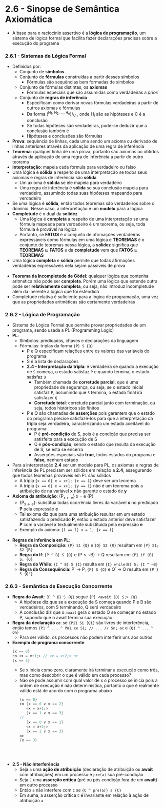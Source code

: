 # 2.6 - Sinopse de Semântica Axiomática
* A base para o raciocínio assertivo é a **lógica de programação**, um sistema de lógica formal que facilita fazer declarações precisas sobre a execução do programa

### 2.6.1 - Sistemas de Lógica Formal
* Definidos por:
    * Conjunto de **símbolos**
    * Conjunto de **fórmulas** construídas a partir desses símbolos
        * Fórmulas são sequências bem formadas de símbolos
    * Conjunto de fórmulas distintas, os **axiomas**
        * Fórmulas especiais que são assumidas como verdadeiras a *priori*
    * Conjunto de **regras de inferência**
        * Especificam como derivar novas fórmulas verdadeiras a partir de outros axiomas e fórmulas
        * Da forma (<sup>H<sub>1</sub>, H<sub>2</sub>, ..., H<sub>n</sub></sup>)/<sub>C</sub> , onde H<sub>i</sub> são as hipóteses e C é a conclusão
        * Se todas hipóteses são verdadeiras, pode-se deduzir que a conclusão também é
        * Hipóteses e conclusões são fórmulas
* **Prova**: sequência de linhas, cada uma sendo um axioma ou derivado de linhas anteriores através da aplicação de uma regra de inferência
* **Teorema**: qualquer linha de uma prova, portanto são axiomas ou obtidos através da aplicação de uma regra de inferência a partir de outro teorema
* **Interpretação**: mapeia cada fórmula para verdadeiro ou falso
* Uma lógica é **sólida** a respeito de uma interpretação se todos seus axiomas e regras de inferência são **sólida**
    * Um axioma é **sólida** se ele mapeia para verdadeiro
    * Uma regra de inferência é **sólida** se sua conclusão mapeia para verdadeiro, assumindo todas suas hipóteses mapeando para verdadeiro
* Se uma lógica é **sólida**, então todos teoremas são verdadeiros sobre o domínio. Nesse caso, a interpretação é um **modelo** para a lógica
* **Completude** é o dual da **solidez**
    * Uma lógica é **completa** a respeito de uma interpretação se uma fórmula mapeada para verdadeiro é um teorema, ou seja, toda fórmula é provável na lógica
    * Portanto, se **FATOS** é o conjunto de afirmações verdadeiras expressáveis como fórmulas em uma lógica e **TEOREMAS** é o conjunto de teoremas nessa lógica, a **solidez** significa que **TEOREMAS** &sube; **FATOS** e da **completude** vem que **FATOS** &sube; **TEOREMAS**
* Uma lógica **completa** e **sólida** permite que todas afirmações verdadeiras expressáveis nela sejam passíveis de prova
<br><br>
* **Teorema da Incompletude de Gödel**: qualquer lógica que contenha aritmética não pode ser **completa**. Porém uma lógica que estende outra pode ser **relativamente completa**, ou seja, não introduz incompletude além da inerente à lógica que foi estendida
* Completude relativa é suficiente para a lógica de programação, uma vez que as propriedades aritméticas são certamente verdadeiras

### 2.6.2 - Lógica de Programação
* Sistema de Lógica Formal que permite provar propriedades de um programa, sendo usada a *PL* (Programming Logic)
* **PL**:
    * Símbolos: predicados, chaves e declarações da linguagem
    * Fórmulas: triplas da forma `{P} S {Q}`
        * P e Q especificam relações entre os valores das variáveis do programa
        * S é a lista de declarações
        * **2.4 - Interpretação da tripla**: é verdadeira se quando a execução de `S` começa, o estado satisfaz `P` e quando termina, o estado satisfaz `Q`
            * Também chamada de **corretude parcial**, que é uma propriedade de segurança, ou seja, se o estado inicial satisfaz `P`, assumindo que `S` termina, o estado final irá satisfazer `Q`
            * **Corretude total**: corretude parcial junto com terminação, ou seja, todos históricos são finitos
        * P e Q são chamadas de **asserções** pois garantem que o estado do programa precise satisfazê-los para que a interpretação da tripla seja verdadeira, caracterizando um estado aceitável do programa
            * P é **pré-condição** de S, pois é a condição que precisa ser satisfeita para a execução de S
            * Q é **pós-condição**, sendo o estado que resulta da execução de S, se esta se encerra
            * Asserções especiais são **true**, todos estados do programa e **false**, nenhum estado
* Para a interpretação **2.4** ser um modelo para PL, os axiomas e regras de inferência de PL precisam ser sólidos em relação a **2.4**, assegurando que todos teoremas prováveis em PL são sólidos
    * A tripla `{x == 0} x = x+1; {x == 1}` deve ser um teorema
    * A tripla `{x == 0} x = x+1; {y == 1}` não é um teorema pois a atribuição de na variável **x** não garante o estado de **y**
* **Axioma da atribuição**: {P<sub>x &larr; e</sub>} x = e {P}
    * {P<sub>x &larr; e</sub>}: substitua todas ocorrência livres da variável **x** no predicado **P** pela expressão **e**
    * Tal axioma diz que para uma atribuição resultar em um estado satisfazendo o predicado **P**, então o estado anterior deve satisfazer **P** com a variável **x** textualmente substituída pela expressão **e**
    * Exemplo do axioma: `{1 == 1} x = 1; {x == 1}`
<br><br>
* **Regras de inferência em PL**:
    * **Regra da Composição**: `{P} S1 {Q}` e `{Q} S2 {R}` resultam em `{P} S1; S2 {R}`
    * **Regra do If**: `{P ^ B} S {Q}` e (P &and; &not;B) &rarr; Q resultam em `{P} if (B) S; {Q}`
    * **Regra do While**: `{I ^ B} S {I}` resulta em `{I} while(B) S; {I ^ ¬B}`
    * **Regra da Consequência**: P\` &rarr; P, `{P} S {Q}` e Q\` &rarr; Q resulta em `{P'} S {Q'}`

### 2.6.3 - Semântica da Execução Concorrente
* **Regra do Await**: `{P ^ B} S {Q}` segue `{P} <await (B) S;> {Q}`
    * A hipótese diz que se a execução de S começa quando P e B são verdadeiros, com S terminando, Q será verdadeiro
    * A conclusão diz que o `await` gera o estado Q se começar no estado P, supondo que o await termina sua execução
* **Regra da declaração `co`**: se `{Pi} Si {Qi}` são livres de interferência, então temos `{P1 ^ ... ^ Pn}`, `co S1; // ... // Sn; oc` e `{Q1 ^ ... ^ Qn}`
    * Para ser válido, os processos não podem interferir uns aos outros
* **Exemplo de programa concorrente**
    ```c
    {x == 0}
    co <x = x+1;> // <x = x+2;> oc
    {x == 3}
    ```
    * Se x inicia como zero, claramente irá terminar a execução como três, mas como descobrir o que é válido em cada processo?
    * Não se pode assumir com qual valor de x o processo se inicia pois a ordem de execução é não determinística, portanto o que é realmente válido está de acordo com o programa abaixo
        ```c
        {x == 0}
        co {x == 0 ∨ x == 2}
           <x = x+1;>
           {x == 1 ∨ x == 3}
        //
           {x == 0 ∨ x == 1}
           <x = x+2;>
           {x == 2 ∨ x == 3}
        oc
        {x == 3}
        ```
<br><br>
* **2.5 - Não Interferência**
    * Seja `a` uma **ação de atribuição** (declaração de atribuição ou **await** com atribuições) em um processo e `pre(a)` sua pré-condição
    * Seja `C` uma **asserção crítica** (pré ou pós condição fora de um **await**) em outro processo
    * Então `a` não interfere com `C` se `{C ^ pre(a)} a {C}`
    * Em suma, a asserção crítica `C` é invariante em relação à ação de atribuição `a`
